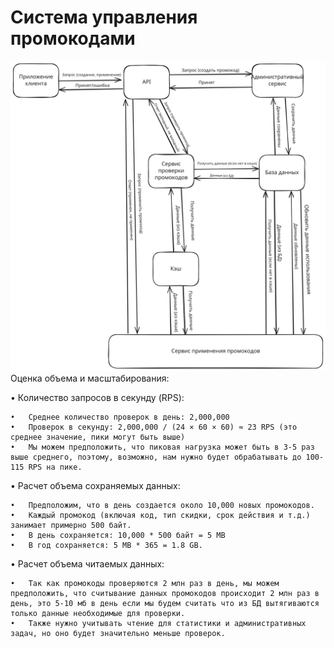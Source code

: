 # Система управления промокодами
![](Схема.svg)
Оценка объема и масштабирования:

•   Количество запросов в секунду (RPS):

    •   Среднее количество проверок в день: 2,000,000
    •   Проверок в секунду: 2,000,000 / (24 × 60 × 60) ≈ 23 RPS (это среднее значение, пики могут быть выше)
    •   Мы можем предположить, что пиковая нагрузка может быть в 3-5 раз выше среднего, поэтому, возможно, нам нужно будет обрабатывать до 100-115 RPS на пике.
    
•   Расчет объема сохраняемых данных:

    •   Предположим, что в день создается около 10,000 новых промокодов.
    •   Каждый промокод (включая код, тип скидки, срок действия и т.д.) занимает примерно 500 байт.
    •   В день сохраняется: 10,000 * 500 байт = 5 MB
    •   В год сохраняется: 5 MB * 365 = 1.8 GB.
    
•   Расчет объема читаемых данных:

    •   Так как промокоды проверяются 2 млн раз в день, мы можем предположить, что считывание данных промокодов происходит 2 млн раз в день, это 5-10 мб в день если мы будем считать что из БД вытягиваются только данные необходимые для проверки.
    •   Также нужно учитывать чтение для статистики и административных задач, но оно будет значительно меньше проверок.
